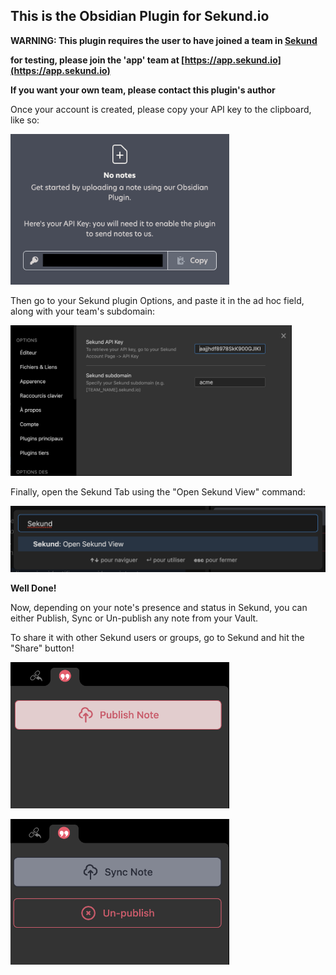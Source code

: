 ## This is the Obsidian Plugin for Sekund.io

**WARNING: This plugin requires the user to have joined a team in [Sekund](https://www.sekund.io)**

**for testing, please join the 'app' team at [https://app.sekund.io](https://app.sekund.io)**

**If you want your own team, please contact this plugin's author**

Once your account is created, please copy your API key to the clipboard, like so:

<img src="screenshots/APIkey.png"
     style="width: 350px" />

Then go to your Sekund plugin Options, and paste it in the ad hoc field, along with your team's subdomain:

<img src="screenshots/sekundprefs-1.0.1.png"
     style="width:  450px" />

Finally, open the Sekund Tab using the "Open Sekund View" command:

<img src="screenshots/command.png"
     style="width:  550px" />

<strong>Well Done!</strong>

Now, depending on your note's presence and status in Sekund, you can either Publish, Sync or Un-publish any note from your Vault.

To share it with other Sekund users or groups, go to Sekund and hit the "Share" button!

<img src="screenshots/publish.png"
     style="width:  350px" />

<img src="screenshots/sync.png"
     style="width:  350px;" />
